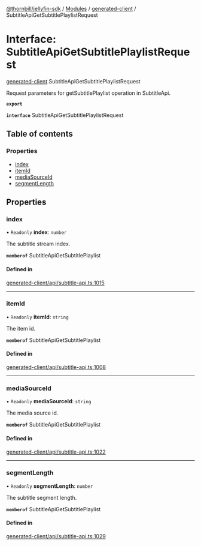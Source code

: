 [@thornbill/jellyfin-sdk](../README.md) / [Modules](../modules.md) / [generated-client](../modules/generated_client.md) / SubtitleApiGetSubtitlePlaylistRequest

# Interface: SubtitleApiGetSubtitlePlaylistRequest

[generated-client](../modules/generated_client.md).SubtitleApiGetSubtitlePlaylistRequest

Request parameters for getSubtitlePlaylist operation in SubtitleApi.

**`export`**

**`interface`** SubtitleApiGetSubtitlePlaylistRequest

## Table of contents

### Properties

- [index](generated_client.SubtitleApiGetSubtitlePlaylistRequest.md#index)
- [itemId](generated_client.SubtitleApiGetSubtitlePlaylistRequest.md#itemid)
- [mediaSourceId](generated_client.SubtitleApiGetSubtitlePlaylistRequest.md#mediasourceid)
- [segmentLength](generated_client.SubtitleApiGetSubtitlePlaylistRequest.md#segmentlength)

## Properties

### index

• `Readonly` **index**: `number`

The subtitle stream index.

**`memberof`** SubtitleApiGetSubtitlePlaylist

#### Defined in

[generated-client/api/subtitle-api.ts:1015](https://github.com/thornbill/jellyfin-sdk-typescript/blob/21a118e/src/generated-client/api/subtitle-api.ts#L1015)

___

### itemId

• `Readonly` **itemId**: `string`

The item id.

**`memberof`** SubtitleApiGetSubtitlePlaylist

#### Defined in

[generated-client/api/subtitle-api.ts:1008](https://github.com/thornbill/jellyfin-sdk-typescript/blob/21a118e/src/generated-client/api/subtitle-api.ts#L1008)

___

### mediaSourceId

• `Readonly` **mediaSourceId**: `string`

The media source id.

**`memberof`** SubtitleApiGetSubtitlePlaylist

#### Defined in

[generated-client/api/subtitle-api.ts:1022](https://github.com/thornbill/jellyfin-sdk-typescript/blob/21a118e/src/generated-client/api/subtitle-api.ts#L1022)

___

### segmentLength

• `Readonly` **segmentLength**: `number`

The subtitle segment length.

**`memberof`** SubtitleApiGetSubtitlePlaylist

#### Defined in

[generated-client/api/subtitle-api.ts:1029](https://github.com/thornbill/jellyfin-sdk-typescript/blob/21a118e/src/generated-client/api/subtitle-api.ts#L1029)
